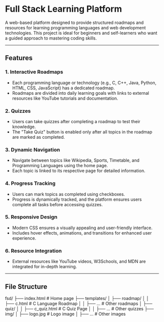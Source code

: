 # Full Stack Learning Platform

A web-based platform designed to provide structured roadmaps and resources for learning programming languages and web development technologies. This project is ideal for beginners and self-learners who want a guided approach to mastering coding skills.

---

## Features

### 1. **Interactive Roadmaps**
- Each programming language or technology (e.g., C, C++, Java, Python, HTML, CSS, JavaScript) has a dedicated roadmap.
- Roadmaps are divided into daily learning goals with links to external resources like YouTube tutorials and documentation.

### 2. **Quizzes**
- Users can take quizzes after completing a roadmap to test their knowledge.
- The "Take Quiz" button is enabled only after all topics in the roadmap are marked as completed.

### 3. **Dynamic Navigation**
- Navigate between topics like Wikipedia, Sports, Timetable, and Programming Languages using the home page.
- Each topic is linked to its respective page for detailed information.

### 4. **Progress Tracking**
- Users can mark topics as completed using checkboxes.
- Progress is dynamically tracked, and the platform ensures users complete all tasks before accessing quizzes.

### 5. **Responsive Design**
- Modern CSS ensures a visually appealing and user-friendly interface.
- Includes hover effects, animations, and transitions for enhanced user experience.

### 6. **Resource Integration**
- External resources like YouTube videos, W3Schools, and MDN are integrated for in-depth learning.

---

## File Structure
fsd/ ├── index.html # Home page ├── templates/ │ ├── roadmap/ │ │ ├── c.html # C Language Roadmap │ │ ├── ... # Other roadmaps │ ├── quiz/ │ │ ├── c_quiz.html # C Quiz Page │ │ ├── ... # Other quizzes ├── img/ │ ├── logo.jpg # Logo image │ ├── ... # Other images
